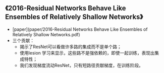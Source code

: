 ## 《2016-Residual Networks Behave Like Ensembles of Relatively Shallow Networks》
* [paper](paper/2016-Residual Networks Behave Like Ensembles of Relatively Shallow Networks.pdf)
* 三个贡献：
    * 揭示了ResNet可以看做许多路的集成而不是单个路；
    * 使用lesion 学习来显示，这些路不是强依赖的，即使一起训练，表现出集成特性；
    * 我们发现梯度流动ResNet，只有短路径贡献梯度，在训练阶段。
